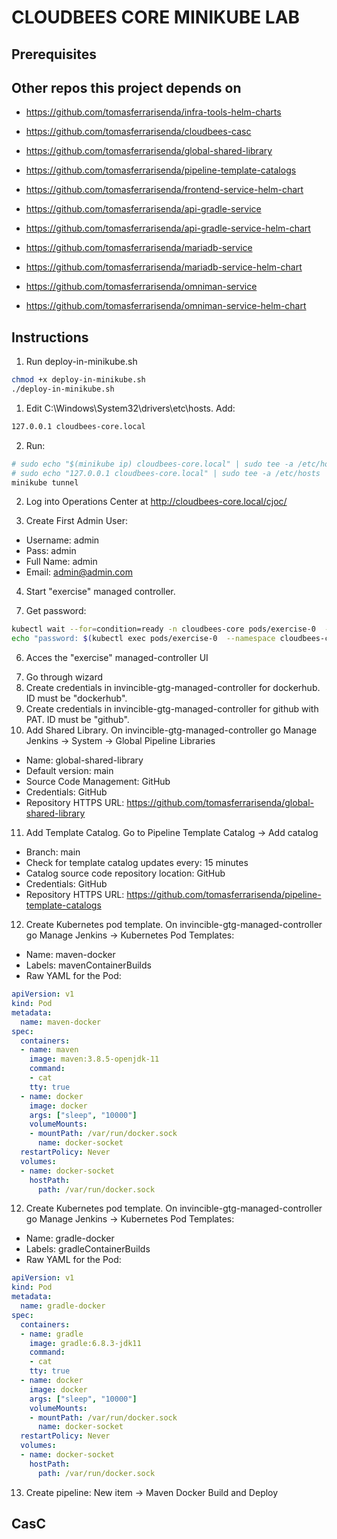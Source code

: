 

# CLOUDBEES CORE MINIKUBE LAB

## Prerequisites

## Other repos this project depends on
- https://github.com/tomasferrarisenda/infra-tools-helm-charts

- https://github.com/tomasferrarisenda/cloudbees-casc
- https://github.com/tomasferrarisenda/global-shared-library
- https://github.com/tomasferrarisenda/pipeline-template-catalogs

- https://github.com/tomasferrarisenda/frontend-service-helm-chart

- https://github.com/tomasferrarisenda/api-gradle-service
- https://github.com/tomasferrarisenda/api-gradle-service-helm-chart

- https://github.com/tomasferrarisenda/mariadb-service
- https://github.com/tomasferrarisenda/mariadb-service-helm-chart

- https://github.com/tomasferrarisenda/omniman-service
- https://github.com/tomasferrarisenda/omniman-service-helm-chart

## Instructions
1. Run deploy-in-minikube.sh
```bash
chmod +x deploy-in-minikube.sh
./deploy-in-minikube.sh
```
1. Edit C:\Windows\System32\drivers\etc\hosts. Add:
```bash
127.0.0.1 cloudbees-core.local
```
2. Run:
```bash
# sudo echo "$(minikube ip) cloudbees-core.local" | sudo tee -a /etc/hosts
# sudo echo "127.0.0.1 cloudbees-core.local" | sudo tee -a /etc/hosts
minikube tunnel
```
<!-- 2. Log into Operations Center at http://localhost:8081/cjoc/ -->
2. Log into Operations Center at http://cloudbees-core.local/cjoc/
<!-- 3. Go through wizard -->
3. Create First Admin User:
  - Username: admin
  - Pass: admin
  - Full Name: admin
  - Email: admin@admin.com
<!-- 4. Create Managed controller "invincible-gtg-managed-controller":
  - Disk size: (5gb)
  - Storgaeclass: standard
  - Memory: 1024
  - Cpu: 1.0 -->
<!-- 1. Go to http://localhost:8081/cjoc/manage/core-casc-bundles/?tab=2 and click EDIT on invincible-gtg. Write "invincible-gtg" under "Edit availability pattter". Save.
2. Go to the configuration of "invincible-gtg" managed controller. Under Configuration as Code (CasC) select the bundle. Save -->
<!-- 4. Start "invincible-gtg" managed controller. -->
<!-- 4. Start "invincible-gtg" managed controller. -->
4. Start "exercise" managed controller.
<!-- 5. Run:
```bash
kubectl wait --for=condition=ready -n cloudbees-core pod/invincible-gtg-0 
kubectl port-forward -n cloudbees-core service/invincible-gtg 8082:80 
``` -->
7. Get password:
```bash
kubectl wait --for=condition=ready -n cloudbees-core pods/exercise-0  --timeout=120s
echo "password: $(kubectl exec pods/exercise-0  --namespace cloudbees-core -- cat /var/jenkins_home/secrets/initialAdminPassword)"
```
6. Acces the "exercise" managed-controller UI
<!-- 6. Acces the "invincible-gtg" managed-controller UI -->
7. Go through wizard
8. Create credentials in invincible-gtg-managed-controller for dockerhub. ID must be "dockerhub".
9. Create credentials in invincible-gtg-managed-controller for github with PAT. ID must be "github".
10. Add Shared Library. On invincible-gtg-managed-controller go Manage Jenkins -> System -> Global Pipeline Libraries  
  - Name: global-shared-library
  - Default version: main
  - Source Code Management: GitHub
  - Credentials: GitHub
  - Repository HTTPS URL: https://github.com/tomasferrarisenda/global-shared-library
11. Add Template Catalog. Go to Pipeline Template Catalog -> Add catalog
  - Branch: main
  - Check for template catalog updates every: 15 minutes
  - Catalog source code repository location: GitHub
  - Credentials: GitHub
  - Repository HTTPS URL: https://github.com/tomasferrarisenda/pipeline-template-catalogs
12. Create Kubernetes pod template. On invincible-gtg-managed-controller go Manage Jenkins -> Kubernetes Pod Templates:
  - Name: maven-docker 
  - Labels: mavenContainerBuilds
  - Raw YAML for the Pod:
```yaml
apiVersion: v1
kind: Pod
metadata:
  name: maven-docker
spec:
  containers:
  - name: maven
    image: maven:3.8.5-openjdk-11
    command:
    - cat
    tty: true
  - name: docker
    image: docker
    args: ["sleep", "10000"]
    volumeMounts:
    - mountPath: /var/run/docker.sock
      name: docker-socket
  restartPolicy: Never
  volumes:
  - name: docker-socket
    hostPath:
      path: /var/run/docker.sock
```
12. Create Kubernetes pod template. On invincible-gtg-managed-controller go Manage Jenkins -> Kubernetes Pod Templates:
  - Name: gradle-docker 
  - Labels: gradleContainerBuilds
  - Raw YAML for the Pod:
```yaml
apiVersion: v1
kind: Pod
metadata:
  name: gradle-docker
spec:
  containers:
  - name: gradle
    image: gradle:6.8.3-jdk11
    command:
    - cat
    tty: true
  - name: docker
    image: docker
    args: ["sleep", "10000"]
    volumeMounts:
    - mountPath: /var/run/docker.sock
      name: docker-socket
  restartPolicy: Never
  volumes:
  - name: docker-socket
    hostPath:
      path: /var/run/docker.sock
```
13. Create pipeline: New item -> Maven Docker Build and Deploy


## CasC

<!-- ### Operations Center
Couldn't deploy Operations Center with CasC because of license:
```bash
2024-05-30 18:10:59.854+0000 [id=30]	SEVERE	jenkins.InitReactorRunner$1#onTaskFailed: Failed ConfigurationAsCode.init
ERROR: This license belongs to another server: 962ad4baa7b523689ed2eec67e92183c
``` -->





